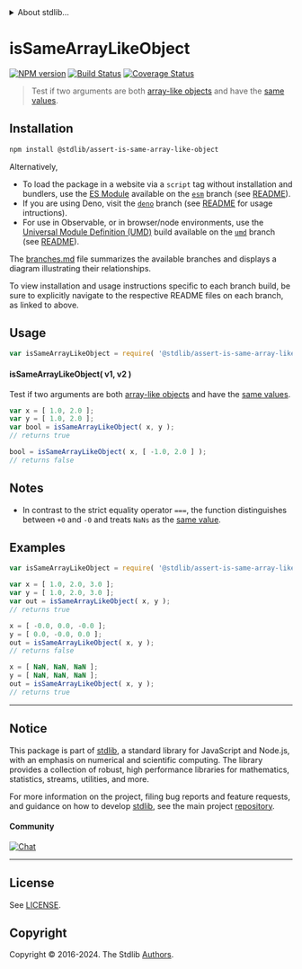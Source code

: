 <!--

@license Apache-2.0

Copyright (c) 2024 The Stdlib Authors.

Licensed under the Apache License, Version 2.0 (the "License");
you may not use this file except in compliance with the License.
You may obtain a copy of the License at

   http://www.apache.org/licenses/LICENSE-2.0

Unless required by applicable law or agreed to in writing, software
distributed under the License is distributed on an "AS IS" BASIS,
WITHOUT WARRANTIES OR CONDITIONS OF ANY KIND, either express or implied.
See the License for the specific language governing permissions and
limitations under the License.

-->


<details>
  <summary>
    About stdlib...
  </summary>
  <p>We believe in a future in which the web is a preferred environment for numerical computation. To help realize this future, we've built stdlib. stdlib is a standard library, with an emphasis on numerical and scientific computation, written in JavaScript (and C) for execution in browsers and in Node.js.</p>
  <p>The library is fully decomposable, being architected in such a way that you can swap out and mix and match APIs and functionality to cater to your exact preferences and use cases.</p>
  <p>When you use stdlib, you can be absolutely certain that you are using the most thorough, rigorous, well-written, studied, documented, tested, measured, and high-quality code out there.</p>
  <p>To join us in bringing numerical computing to the web, get started by checking us out on <a href="https://github.com/stdlib-js/stdlib">GitHub</a>, and please consider <a href="https://opencollective.com/stdlib">financially supporting stdlib</a>. We greatly appreciate your continued support!</p>
</details>

# isSameArrayLikeObject

[![NPM version][npm-image]][npm-url] [![Build Status][test-image]][test-url] [![Coverage Status][coverage-image]][coverage-url] <!-- [![dependencies][dependencies-image]][dependencies-url] -->

> Test if two arguments are both [array-like objects][@stdlib/assert/is-array-like-object] and have the [same values][@stdlib/assert/is-same-value].

<section class="installation">

## Installation

```bash
npm install @stdlib/assert-is-same-array-like-object
```

Alternatively,

-   To load the package in a website via a `script` tag without installation and bundlers, use the [ES Module][es-module] available on the [`esm`][esm-url] branch (see [README][esm-readme]).
-   If you are using Deno, visit the [`deno`][deno-url] branch (see [README][deno-readme] for usage intructions).
-   For use in Observable, or in browser/node environments, use the [Universal Module Definition (UMD)][umd] build available on the [`umd`][umd-url] branch (see [README][umd-readme]).

The [branches.md][branches-url] file summarizes the available branches and displays a diagram illustrating their relationships.

To view installation and usage instructions specific to each branch build, be sure to explicitly navigate to the respective README files on each branch, as linked to above.

</section>

<section class="usage">

## Usage

```javascript
var isSameArrayLikeObject = require( '@stdlib/assert-is-same-array-like-object' );
```

#### isSameArrayLikeObject( v1, v2 )

Test if two arguments are both [array-like objects][@stdlib/assert/is-array-like-object] and have the [same values][@stdlib/assert/is-same-value].

```javascript
var x = [ 1.0, 2.0 ];
var y = [ 1.0, 2.0 ];
var bool = isSameArrayLikeObject( x, y );
// returns true

bool = isSameArrayLikeObject( x, [ -1.0, 2.0 ] );
// returns false
```

</section>

<!-- /.usage -->

<section class="notes">

## Notes

-   In contrast to the strict equality operator `===`, the function distinguishes between `+0` and `-0` and treats `NaNs` as the [same value][@stdlib/assert/is-same-value].

</section>

<!-- /.notes -->

<section class="examples">

## Examples

<!-- eslint no-undef: "error" -->

```javascript
var isSameArrayLikeObject = require( '@stdlib/assert-is-same-array-like-object' );

var x = [ 1.0, 2.0, 3.0 ];
var y = [ 1.0, 2.0, 3.0 ];
var out = isSameArrayLikeObject( x, y );
// returns true

x = [ -0.0, 0.0, -0.0 ];
y = [ 0.0, -0.0, 0.0 ];
out = isSameArrayLikeObject( x, y );
// returns false

x = [ NaN, NaN, NaN ];
y = [ NaN, NaN, NaN ];
out = isSameArrayLikeObject( x, y );
// returns true
```

</section>

<!-- /.examples -->

<!-- Section for related `stdlib` packages. Do not manually edit this section, as it is automatically populated. -->

<section class="related">

</section>

<!-- /.related -->

<!-- Section for all links. Make sure to keep an empty line after the `section` element and another before the `/section` close. -->


<section class="main-repo" >

* * *

## Notice

This package is part of [stdlib][stdlib], a standard library for JavaScript and Node.js, with an emphasis on numerical and scientific computing. The library provides a collection of robust, high performance libraries for mathematics, statistics, streams, utilities, and more.

For more information on the project, filing bug reports and feature requests, and guidance on how to develop [stdlib][stdlib], see the main project [repository][stdlib].

#### Community

[![Chat][chat-image]][chat-url]

---

## License

See [LICENSE][stdlib-license].


## Copyright

Copyright &copy; 2016-2024. The Stdlib [Authors][stdlib-authors].

</section>

<!-- /.stdlib -->

<!-- Section for all links. Make sure to keep an empty line after the `section` element and another before the `/section` close. -->

<section class="links">

[npm-image]: http://img.shields.io/npm/v/@stdlib/assert-is-same-array-like-object.svg
[npm-url]: https://npmjs.org/package/@stdlib/assert-is-same-array-like-object

[test-image]: https://github.com/stdlib-js/assert-is-same-array-like-object/actions/workflows/test.yml/badge.svg?branch=main
[test-url]: https://github.com/stdlib-js/assert-is-same-array-like-object/actions/workflows/test.yml?query=branch:main

[coverage-image]: https://img.shields.io/codecov/c/github/stdlib-js/assert-is-same-array-like-object/main.svg
[coverage-url]: https://codecov.io/github/stdlib-js/assert-is-same-array-like-object?branch=main

<!--

[dependencies-image]: https://img.shields.io/david/stdlib-js/assert-is-same-array-like-object.svg
[dependencies-url]: https://david-dm.org/stdlib-js/assert-is-same-array-like-object/main

-->

[chat-image]: https://img.shields.io/gitter/room/stdlib-js/stdlib.svg
[chat-url]: https://app.gitter.im/#/room/#stdlib-js_stdlib:gitter.im

[stdlib]: https://github.com/stdlib-js/stdlib

[stdlib-authors]: https://github.com/stdlib-js/stdlib/graphs/contributors

[umd]: https://github.com/umdjs/umd
[es-module]: https://developer.mozilla.org/en-US/docs/Web/JavaScript/Guide/Modules

[deno-url]: https://github.com/stdlib-js/assert-is-same-array-like-object/tree/deno
[deno-readme]: https://github.com/stdlib-js/assert-is-same-array-like-object/blob/deno/README.md
[umd-url]: https://github.com/stdlib-js/assert-is-same-array-like-object/tree/umd
[umd-readme]: https://github.com/stdlib-js/assert-is-same-array-like-object/blob/umd/README.md
[esm-url]: https://github.com/stdlib-js/assert-is-same-array-like-object/tree/esm
[esm-readme]: https://github.com/stdlib-js/assert-is-same-array-like-object/blob/esm/README.md
[branches-url]: https://github.com/stdlib-js/assert-is-same-array-like-object/blob/main/branches.md

[stdlib-license]: https://raw.githubusercontent.com/stdlib-js/assert-is-same-array-like-object/main/LICENSE

[@stdlib/assert/is-array-like-object]: https://github.com/stdlib-js/assert-is-array-like-object

[@stdlib/assert/is-same-value]: https://github.com/stdlib-js/assert-is-same-value

<!-- <related-links> -->

<!-- </related-links> -->

</section>

<!-- /.links -->
